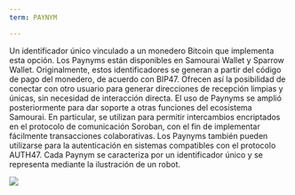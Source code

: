 ```yaml
---
term: PAYNYM

---
```

Un identificador único vinculado a un monedero Bitcoin que implementa esta opción. Los Paynyms están disponibles en Samourai Wallet y Sparrow Wallet. Originalmente, estos identificadores se generan a partir del código de pago del monedero, de acuerdo con BIP47. Ofrecen así la posibilidad de conectar con otro usuario para generar direcciones de recepción limpias y únicas, sin necesidad de interacción directa. El uso de Paynyms se amplió posteriormente para dar soporte a otras funciones del ecosistema Samourai. En particular, se utilizan para permitir intercambios encriptados en el protocolo de comunicación Soroban, con el fin de implementar fácilmente transacciones colaborativas. Los Paynyms también pueden utilizarse para la autenticación en sistemas compatibles con el protocolo AUTH47. Cada Paynym se caracteriza por un identificador único y se representa mediante la ilustración de un robot.

![](../../dictionnaire/assets/37.webp)